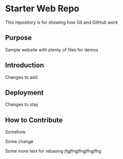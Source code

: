 # Starter Web Repo

This repository is for showing how Git and GitHub work

## Purpose

Sample website with plenty of files for demos

## Introduction
Changes to add

## Deployment
Changes to stay

## How to Contribute

Somehow

Some change

Some more text for rebasing
jfgjfhgjfhgjfhgjfhg